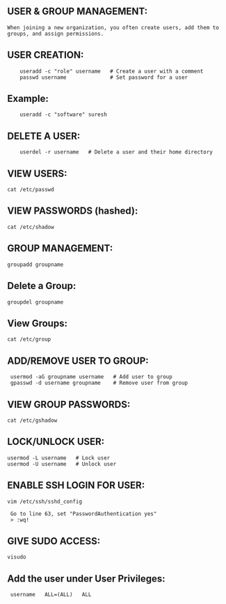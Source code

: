 USER & GROUP MANAGEMENT:
------------------------

    When joining a new organization, you often create users, add them to groups, and assign permissions.

 USER CREATION:
 -------------

        useradd -c "role" username   # Create a user with a comment
        passwd username              # Set password for a user


Example:
--------
        useradd -c "software" suresh

DELETE A USER:
--------------

        userdel -r username   # Delete a user and their home directory

VIEW USERS:
-----------

    cat /etc/passwd

VIEW PASSWORDS (hashed):
------------------------

    cat /etc/shadow
    

GROUP MANAGEMENT:
----------------

    groupadd groupname

Delete a Group:
--------------

    groupdel groupname

View Groups:
------------

    cat /etc/group

ADD/REMOVE USER TO GROUP:
-------------------------

     usermod -aG groupname username   # Add user to group
     gpasswd -d username groupname    # Remove user from group


VIEW GROUP PASSWORDS:
---------------------

    cat /etc/gshadow

LOCK/UNLOCK USER:
----------------

    usermod -L username   # Lock user
    usermod -U username   # Unlock user

ENABLE SSH LOGIN FOR USER:
--------------------------

    vim /etc/ssh/sshd_config
    
     Go to line 63, set "PasswordAuthentication yes"
     > :wq!

GIVE SUDO ACCESS:
-----------------
    visudo
    
Add the user under User Privileges:
----------------------------------
     username   ALL=(ALL)   ALL



